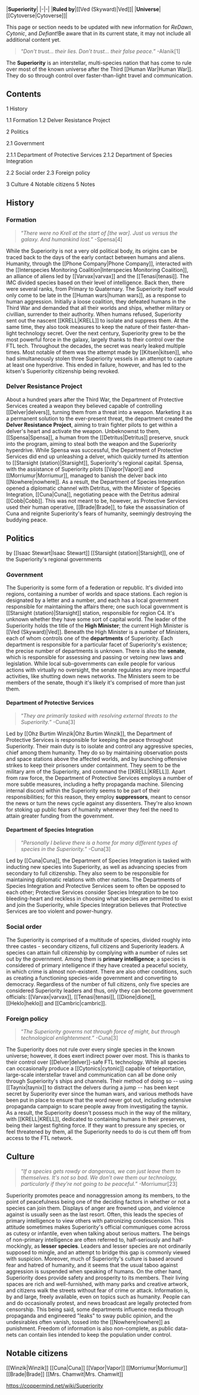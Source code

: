 |**Superiority**|
|-|-|
|**Ruled by**|[[Ved (Skyward)\|Ved]]|
|**Universe**|[[Cytoverse\|Cytoverse]]|

This page or section needs to be updated with new information for *ReDawn*, *Cytonic*, and *Defiant*!Be aware that in its current state, it may not include all additional content yet.

>“*Don't trust… their lies. Don’t trust… their false peace.*”
\-Alanik[1]


The **Superiority** is an interstellar, multi-species nation that has come to rule over most of the known universe after the Third [[Human War\|Human War]]. They do so through control over faster-than-light travel and communication.

## Contents

1 History

1.1 Formation
1.2 Delver Resistance Project


2 Politics

2.1 Government

2.1.1 Department of Protective Services
2.1.2 Department of Species Integration


2.2 Social order
2.3 Foreign policy


3 Culture
4 Notable citizens
5 Notes


## History
### Formation
>“*There were no Krell at the start of [the war]. Just us versus the galaxy. And humankind lost.*”
\-Spensa[4]


While the Superiority is not a very old political body, its origins can be traced back to the days of the early contact between humans and aliens. Humanity, through the [[Phone Company\|Phone Company]], interacted with the [[Interspecies Monitoring Coalition\|Interspecies Monitoring Coalition]], an alliance of aliens led by [[Varvax\|varvax]] and the [[Tenasi\|tenasi]]. The IMC divided species based on their level of intelligence. Back then, there were several ranks, from Primary to Quaternary.
The Superiority itself would only come to be late in the [[Human wars\|human wars]], as a response to human aggression. Initially a loose coalition, they defeated humans in the Third War and demanded that all their worlds and ships, whether military or civillian, surrender to their authority. When humans refused, Superiority sent out the nascent [[KRELL\|KRELL]] to isolate and suppress them. At the same time, they also took measures to keep the nature of their faster-than-light technology secret.
Over the next century, Superiority grew to be the most powerful force in the galaxy, largely thanks to their control over the FTL tech. Throughout the decades, the secret was nearly leaked multiple times. Most notable of them was the attempt made by [[Kitsen\|kitsen]], who had simultaneously stolen three Superiority vessels in an attempt to capture at least one hyperdrive. This ended in failure, however, and has led to the kitsen's Superiority citizenship being revoked.

### Delver Resistance Project
About a hundred years after the Third War, the Department of Protective Services created a weapon they believed capable of controlling [[Delver\|delvers]], turning them from a threat into a weapon. Marketing it as a permanent solution to the ever-present threat, the department created the **Delver Resistance Project**, aiming to train fighter pilots to get within a delver's heart and activate the weapon. Unbeknownst to them, [[Spensa\|Spensa]], a human from the [[Detritus\|Detritus]] preserve, snuck into the program, aiming to steal both the weapon and the Superiority hyperdrive.
While Spensa was successful, the Department of Protective Services did end up unleashing a delver, which quickly turned its attention to [[Starsight (station)\|Starsight]], Superiority's regional capital. Spensa, with the assistance of Superiority pilots [[Vapor\|Vapor]] and [[Morriumur\|Morriumur]], managed to banish the delver back into [[Nowhere\|nowhere]]. As a result, the Department of Species Integration opened a diplomatic channel with Detritus, with the Minister of Species Integration, [[Cuna\|Cuna]], negotiating peace with the Detritus admiral [[Cobb\|Cobb]].
This was not meant to be, however, as Protective Services used their human operative, [[Brade\|Brade]], to fake the assassination of Cuna and reignite Superiority's fears of humanity, seemingly destroying the buddying peace.

## Politics
 by [[Isaac Stewart\|Isaac Stewart]] [[Starsight (station)\|Starsight]], one of the Superiority's regional governments
### Government
The Superiority is some form of a federation or republic. It's divided into regions, containing a number of worlds and space stations. Each region is designated by a letter and a number, and each has a local government responsible for maintaining the affairs there; one such local government is [[Starsight (station)\|Starsight]] station, responsible for region C4. It's unknown whether they have some sort of capital world.
The leader of the Superiority holds the title of the **High Minister**; the current High Minister is [[Ved (Skyward)\|Ved]]. Beneath the High Minister is a number of Ministers, each of whom controls one of the **departments** of Superiority. Each department is responsible for a particular facet of Superiority's existence; the precise number of departments is unknown. There is also the **senate**, which is responsible for assessing and passing or vetoing new laws and legislation. While local sub-governments can exile people for various actions with virtually no oversight, the senate regulates any more impactful activities, like shutting down news networks. The Ministers seem to be members of the senate, though it's likely it's comprised of more than just them.

#### Department of Protective Services
>“*They are primarily tasked with resolving external threats to the Superiority.*”
\-Cuna[3]


Led by [[Ohz Burtim Winzik\|Ohz Burtim Winzik]], the Department of Protective Services is responsible for keeping the peace throughout Superiority. Their main duty is to isolate and control any aggressive species, chief among them humanity. They do so by maintaining observation posts and space stations above the affected worlds, and by launching offensive strikes to keep their prisoners under containment. They seem to be the military arm of the Superiority, and command the [[KRELL\|KRELL]].
Apart from raw force, the Department of Protective Services employs a number of more subtle measures, including a hefty propaganda machine. Silencing internal discord within the Superiority seems to be part of their responsibilities; for this reason, they employ **suppressors**, meant to censor the news or turn the news cycle against any dissenters. They're also known for stoking up public fears of humanity whenever they feel the need to attain greater funding from the government.

#### Department of Species Integration
>“*Personally I believe there is a home for many different types of species in the Superiority.*”
\-Cuna[3]


Led by [[Cuna\|Cuna]], the Department of Species Integration is tasked with inducting new species into Superiority, as well as advancing species from secondary to full citizenship. They also seem to be responsible for maintaining diplomatic relations with other nations.
The Departments of Species Integration and Protective Services seem to often be opposed to each other; Protective Services consider Species Integration to be too bleeding-heart and reckless in choosing what species are permitted to exist and join the Superiority, while Species Integration believes that Protective Services are too violent and power-hungry.

### Social order
The Superiority is comprised of a multitude of species, divided roughly into three castes - secondary citizens, full citizens and Superiority leaders. A species can attain full citizenship by complying with a number of rules set out by the government. Among them is **primary intelligence**; a species is considered of primary intelligence if they have created a peaceful society, in which crime is almost non-existent. There are also other conditions, such as creating a functioning species-wide government and converting to democracy.
Regardless of the number of full citizens, only five species are considered Superiority leaders and thus, only they can become government officials: [[Varvax\|varvax]], [[Tenasi\|tenasi]], [[Dione\|dione]], [[Heklo\|heklo]] and [[Cambric\|cambric]].

### Foreign policy
>“*The Superiority governs not through force of might, but through technological enlightenment.*”
\-Cuna[3]


The Superiority does not rule over every single species in the known universe; however, it does exert indirect power over most. This is thanks to their control over [[Delver\|delver]]-safe FTL technology. While all species can occasionally produce a [[Cytonics\|cytonic]] capable of teleportation, large-scale interstellar travel and communication can all be done only through Superiority's ships and channels. Their method of doing so -- using [[Taynix\|taynix]] to distract the delvers during a jump -- has been kept secret by Superiority ever since the human wars, and various methods have been put in place to ensure that the word never got out, including extensive propaganda campaign to scare people away from investigating the taynix.
As a result, the Superiority doesn't possess much in the way of the military, with [[KRELL\|KRELL]], dedicated to containing humans in their preserves, being their largest fighting force. If they want to pressure any species, or feel threatened by them, all the Superiority needs to do is cut them off from access to the FTL network.

## Culture
>“*If a species gets rowdy or dangerous, we can just leave them to themselves. It's not so bad. We don’t owe them our technology, particularly if they’re not going to be peaceful.*”
\-Morriumur[23]


Superiority promotes peace and nonaggression among its members, to the point of peacefulness being one of the deciding factors in whether or not a species can join them. Displays of anger are frowned upon, and violence against is usually seen as the last resort. Often, this leads the species of primary intelligence to view others with patronizing condescension. This attitude sometimes makes Superiority's official communiques come across as cutesy or infantile, even when talking about serious matters.
The beings of non-primary intelligence are often referred to, half-seriously and half-mockingly, as **lesser species**. Leaders and lesser species are not ordinarily supposed to mingle, and an attempt to bridge this gap is commonly viewed with suspicion. Moreover, much of Superiority's culture is based around fear and hatred of humanity, and it seems that the usual taboo against aggression is suspended when speaking of humans.
On the other hand, Superiority does provide safety and prosperity to its members. Their living spaces are rich and well-furnished, with many parks and creative artwork, and citizens walk the streets without fear of crime or attack. Information is, by and large, freely available, even on topics such as humanity. People can and do occasionally protest, and news broadcast are legally protected from censorship. This being said, some departments influence media through propaganda and engineered "leaks" to sway public opinion, and the undesirables often vanish, tossed into the [[Nowhere\|nowhere]] as punishment. Freedom of information is also non-complete, as public data-nets can contain lies intended to keep the population under control.

## Notable citizens

[[Winzik\|Winzik]]
[[Cuna\|Cuna]]
[[Vapor\|Vapor]]
[[Morriumur\|Morriumur]]
[[Brade\|Brade]]
[[Mrs. Chamwit\|Mrs. Chamwit]]



https://coppermind.net/wiki/Superiority